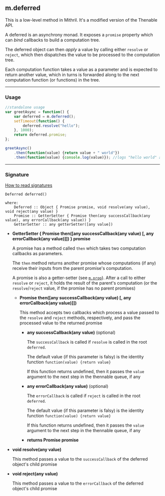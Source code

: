 ## m.deferred

This is a low-level method in Mithril. It's a modified version of the Thenable API.

A deferred is an asynchrony monad. It exposes a `promise` property which can *bind* callbacks to build a computation tree.

The deferred object can then *apply* a value by calling either `resolve` or `reject`, which then dispatches the value to be processed to the computation tree.

Each computation function takes a value as a parameter and is expected to return another value, which in turns is forwarded along to the next computation function (or functions) in the tree.

---

### Usage

```javascript
//standalone usage
var greetAsync = function() {
	var deferred = m.deferred();
	setTimeout(function() {
		deferred.resolve("hello");
	}, 1000);
	return deferred.promise;
};

greetAsync()
	.then(function(value) {return value + " world"})
	.then(function(value) {console.log(value)}); //logs "hello world" after 1 second
```

---

### Signature

[How to read signatures](how-to-read-signatures.md)

```clike
Deferred deferred()

where:
	Deferred :: Object { Promise promise, void resolve(any value), void reject(any value) }
	Promise :: GetterSetter { Promise then(any successCallback(any value), any errorCallback(any value)) }
	GetterSetter :: any getterSetter([any value])
```

-	**GetterSetter { Promise then([any successCallback(any value) [, any errorCallback(any value)]]) } promise**

	A promise has a method called `then` which takes two computation callbacks as parameters.
	
	The `then` method returns another promise whose computations (if any) receive their inputs from the parent promise's computation.
	
	A promise is also a getter-setter (see [`m.prop`](mithril.prop)). After a call to either `resolve` or `reject`, it holds the result of the parent's computation (or the `resolve`/`reject` value, if the promise has no parent promises)
	
	-	**Promise then([any successCallback(any value) [, any errorCallback(any value)]])**
	
		This method accepts two callbacks which process a value passed to the `resolve` and `reject` methods, respectively, and pass the processed value to the returned promise
		
		-	**any successCallback(any value)** (optional)
		
			The `successCallback` is called if `resolve` is called in the root `deferred`.
			
			The default value (if this parameter is falsy) is the identity function `function(value) {return value}`
			
			If this function returns undefined, then it passes the `value` argument to the next step in the thennable queue, if any
			
		-	**any errorCallback(any value)** (optional)
		
			The `errorCallback` is called if `reject` is called in the root `deferred`.
			
			The default value (if this parameter is falsy) is the identity function `function(value) {return value}`
			
			If this function returns undefined, then it passes the `value` argument to the next step in the thennable queue, if any
			
		-	**returns Promise promise**

-	**void resolve(any value)**
	
	This method passes a value to the `successCallback` of the deferred object's child promise
	
-	**void reject(any value)**
	
	This method passes a value to the `errorCallback` of the deferred object's child promise
	
	

	